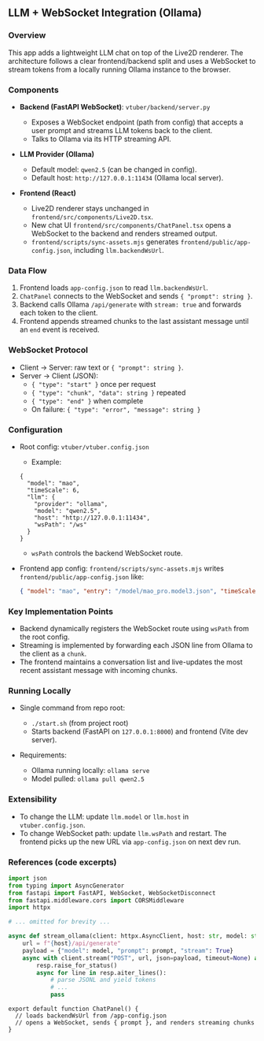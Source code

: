 ## LLM + WebSocket Integration (Ollama)

### Overview
This app adds a lightweight LLM chat on top of the Live2D renderer. The architecture follows a clear frontend/backend split and uses a WebSocket to stream tokens from a locally running Ollama instance to the browser.

### Components
- **Backend (FastAPI WebSocket)**: `vtuber/backend/server.py`
  - Exposes a WebSocket endpoint (path from config) that accepts a user prompt and streams LLM tokens back to the client.
  - Talks to Ollama via its HTTP streaming API.

- **LLM Provider (Ollama)**
  - Default model: `qwen2.5` (can be changed in config).
  - Default host: `http://127.0.0.1:11434` (Ollama local server).

- **Frontend (React)**
  - Live2D renderer stays unchanged in `frontend/src/components/Live2D.tsx`.
  - New chat UI `frontend/src/components/ChatPanel.tsx` opens a WebSocket to the backend and renders streamed output.
  - `frontend/scripts/sync-assets.mjs` generates `frontend/public/app-config.json`, including `llm.backendWsUrl`.

### Data Flow
1. Frontend loads `app-config.json` to read `llm.backendWsUrl`.
2. `ChatPanel` connects to the WebSocket and sends `{ "prompt": string }`.
3. Backend calls Ollama `/api/generate` with `stream: true` and forwards each token to the client.
4. Frontend appends streamed chunks to the last assistant message until an `end` event is received.

### WebSocket Protocol
- Client → Server: raw text or `{ "prompt": string }`.
- Server → Client (JSON):
  - `{ "type": "start" }` once per request
  - `{ "type": "chunk", "data": string }` repeated
  - `{ "type": "end" }` when complete
  - On failure: `{ "type": "error", "message": string }`

### Configuration
- Root config: `vtuber/vtuber.config.json`
  - Example:
  ```
  {
    "model": "mao",
    "timeScale": 6,
    "llm": {
      "provider": "ollama",
      "model": "qwen2.5",
      "host": "http://127.0.0.1:11434",
      "wsPath": "/ws"
    }
  }
  ```
  - `wsPath` controls the backend WebSocket route.

- Frontend app config: `frontend/scripts/sync-assets.mjs` writes `frontend/public/app-config.json` like:
  ```json
  { "model": "mao", "entry": "/model/mao_pro.model3.json", "timeScale": 6, "llm": { "backendWsUrl": "ws://127.0.0.1:8000/ws" } }
  ```

### Key Implementation Points
- Backend dynamically registers the WebSocket route using `wsPath` from the root config.
- Streaming is implemented by forwarding each JSON line from Ollama to the client as a `chunk`.
- The frontend maintains a conversation list and live-updates the most recent assistant message with incoming chunks.

### Running Locally
- Single command from repo root:
  - `./start.sh` (from project root)
  - Starts backend (FastAPI on `127.0.0.1:8000`) and frontend (Vite dev server).

- Requirements:
  - Ollama running locally: `ollama serve`
  - Model pulled: `ollama pull qwen2.5`

### Extensibility
- To change the LLM: update `llm.model` or `llm.host` in `vtuber.config.json`.
- To change WebSocket path: update `llm.wsPath` and restart. The frontend picks up the new URL via `app-config.json` on next dev run.

### References (code excerpts)
```1:40:vtuber/backend/server.py
import json
from typing import AsyncGenerator
from fastapi import FastAPI, WebSocket, WebSocketDisconnect
from fastapi.middleware.cors import CORSMiddleware
import httpx

# ... omitted for brevity ...

async def stream_ollama(client: httpx.AsyncClient, host: str, model: str, prompt: str) -> AsyncGenerator[str, None]:
    url = f"{host}/api/generate"
    payload = {"model": model, "prompt": prompt, "stream": True}
    async with client.stream("POST", url, json=payload, timeout=None) as resp:
        resp.raise_for_status()
        async for line in resp.aiter_lines():
            # parse JSONL and yield tokens
            # ...
            pass
```

```1:60:vtuber/frontend/src/components/ChatPanel.tsx
export default function ChatPanel() {
  // loads backendWsUrl from /app-config.json
  // opens a WebSocket, sends { prompt }, and renders streaming chunks
}
```


